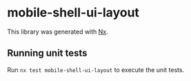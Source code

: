 # mobile-shell-ui-layout

This library was generated with [Nx](https://nx.dev).

## Running unit tests

Run `nx test mobile-shell-ui-layout` to execute the unit tests.
